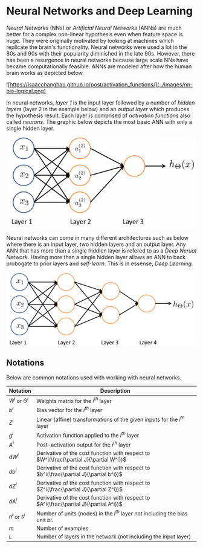 # Neural Networks and Deep Learning

*Neural Networks* (NNs) or *Artificial Neural Networks* (ANNs) are much better for a complex non-linear hypothesis even when feature space is huge. They were originally motivated by looking at machines which replicate the brain's functionality. Neural networks were used a lot in the 80s and 90s with their popularity diminished in the late 90s. However, there has been a resurgence in neural networks because large scale NNs have became computationally feasible. ANNs are modeled after how the human brain works as depicted below.

![https://isaacchanghau.github.io/post/activation_functions/](../images/nn-bio-logical.png)

In neural networks, *layer 1* is the input layer followed by a number of *hidden layers* (layer 2 in the example below) and an *output layer* which produces the hypothesis result. Each layer is comprised of *activation functions* also called *neurons*. The graphic below depicts the most basic ANN with only a single hidden layer.

![Neural Network](../images/neural-network.png)

Neural networks can come in many different architectures such as below where there is an input layer, two hidden layers and an output layer.  Any ANN that has more than a single hiddlen layer is refered to as a *Deep Nerual Network*. Having more than a single hidden layer allows an ANN to back probogate to prior layers and *self-learn*. This is in essense, *Deep Learning.*

![Neural Network](../images/neural-network-arch.png)

## Notations

Below are common notations used with working with neural networks.

| Notation            | Description                                                  |
| ------------------- | ------------------------------------------------------------ |
| $W^i$ or $\Theta^i$ | Weights matrix for the $i^{th}$ layer                        |
| $b^i$               | Bias vector for the $i^{th}$ layer                           |
| $Z^{i}$             | Linear (affine) transformations of the given inputs for the $i^{th}$ layer |
| $g^i$               | Activation function applied to the $i^{th}$ layer            |
| $A^i$               | Post-activation output for the $i^{th}$ layer                |
| $dW^i$              | Derivative of the cost function with respect to $W^i(\frac{\partial J}{\partial W^i})$ |
| $db^i$              | Derivative of the cost function with respect to $b^i(\frac{\partial J}{\partial b^i})$ |
| $dZ^i$              | Derivative of the cost function with respect to $Z^i(\frac{\partial J}{\partial Z^i})$ |
| $dA^i$              | Derivative of the cost function with respect to $A^i(\frac{\partial J}{\partial A^i})$ |
| $n^i$ or $s^i$      | Number of units (nodes) in the $i^{th}$ layer not including the bias unit $bi$. |
| $m$                 | Number of examples                                           |
| $L$                 | Number of layers in the network (not including the input layer) |


